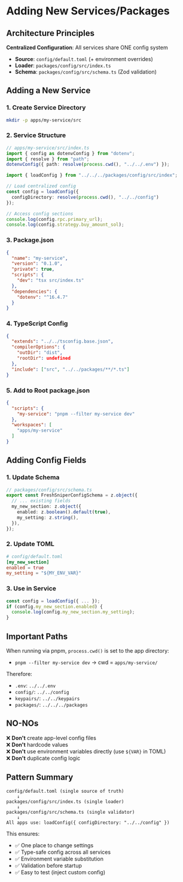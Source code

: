 # Adding New Services/Packages

## Architecture Principles

**Centralized Configuration**: All services share ONE config system

- **Source**: `config/default.toml` (+ environment overrides)
- **Loader**: `packages/config/src/index.ts`
- **Schema**: `packages/config/src/schema.ts` (Zod validation)

## Adding a New Service

### 1. Create Service Directory

```bash
mkdir -p apps/my-service/src
```

### 2. Service Structure

```typescript
// apps/my-service/src/index.ts
import { config as dotenvConfig } from "dotenv";
import { resolve } from "path";
dotenvConfig({ path: resolve(process.cwd(), "../../.env") });

import { loadConfig } from "../../../packages/config/src/index";

// Load centralized config
const config = loadConfig({ 
  configDirectory: resolve(process.cwd(), "../../config") 
});

// Access config sections
console.log(config.rpc.primary_url);
console.log(config.strategy.buy_amount_sol);
```

### 3. Package.json

```json
{
  "name": "my-service",
  "version": "0.1.0",
  "private": true,
  "scripts": {
    "dev": "tsx src/index.ts"
  },
  "dependencies": {
    "dotenv": "^16.4.7"
  }
}
```

### 4. TypeScript Config

```json
{
  "extends": "../../tsconfig.base.json",
  "compilerOptions": {
    "outDir": "dist",
    "rootDir": undefined
  },
  "include": ["src", "../../packages/**/*.ts"]
}
```

### 5. Add to Root package.json

```json
{
  "scripts": {
    "my-service": "pnpm --filter my-service dev"
  },
  "workspaces": [
    "apps/my-service"
  ]
}
```

## Adding Config Fields

### 1. Update Schema

```typescript
// packages/config/src/schema.ts
export const FreshSniperConfigSchema = z.object({
  // ... existing fields
  my_new_section: z.object({
    enabled: z.boolean().default(true),
    my_setting: z.string(),
  }),
});
```

### 2. Update TOML

```toml
# config/default.toml
[my_new_section]
enabled = true
my_setting = "${MY_ENV_VAR}"
```

### 3. Use in Service

```typescript
const config = loadConfig({ ... });
if (config.my_new_section.enabled) {
  console.log(config.my_new_section.my_setting);
}
```

## Important Paths

When running via pnpm, `process.cwd()` is set to the app directory:

- `pnpm --filter my-service dev` → cwd = `apps/my-service/`

Therefore:

- `.env`: `../../.env`
- `config/`: `../../config`
- `keypairs/`: `../../keypairs`
- `packages/`: `../../../packages`

## NO-NOs

❌ **Don't** create app-level config files  
❌ **Don't** hardcode values  
❌ **Don't** use environment variables directly (use `${VAR}` in TOML)  
❌ **Don't** duplicate config logic  

## Pattern Summary

```
config/default.toml (single source of truth)
    ↓
packages/config/src/index.ts (single loader)
    ↓
packages/config/src/schema.ts (single validator)
    ↓
All apps use: loadConfig({ configDirectory: "../../config" })
```

This ensures:

- ✅ One place to change settings
- ✅ Type-safe config across all services
- ✅ Environment variable substitution
- ✅ Validation before startup
- ✅ Easy to test (inject custom config)

